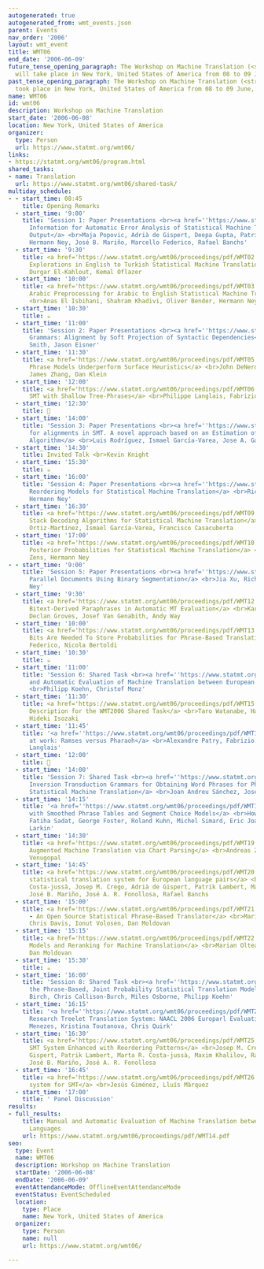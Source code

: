 ```yaml
---
autogenerated: true
autogenerated_from: wmt_events.json
parent: Events
nav_order: '2006'
layout: wmt_event
title: WMT06
end_date: '2006-06-09'
future_tense_opening_paragraph: The Workshop on Machine Translation (<strong>WMT06</strong>)
  will take place in New York, United States of America from 08 to 09 June, 2006.
past_tense_opening_paragraph: The Workshop on Machine Translation (<strong>WMT06</strong>)
  took place in New York, United States of America from 08 to 09 June, 2006.
name: WMT06
id: wmt06
description: Workshop on Machine Translation
start_date: '2006-06-08'
location: New York, United States of America
organizer:
  type: Person
  url: https://www.statmt.org/wmt06/
links:
- https://statmt.org/wmt06/program.html
shared_tasks:
- name: Translation
  url: https://www.statmt.org/wmt06/shared-task/
multiday_schedule:
- - start_time: 08:45
    title: Opening Remarks
  - start_time: '9:00'
    title: 'Session 1: Paper Presentations <br><a href=''https://www.statmt.org/wmt06/proceedings/pdf/WMT01.pdf''>Morpho-syntactic
      Information for Automatic Error Analysis of Statistical Machine Translation
      Output</a> <br>Maja Popovic, Adrià de Gispert, Deepa Gupta, Patrik Lambert,
      Hermann Ney, José B. Mariño, Marcello Federico, Rafael Banchs'
  - start_time: '9:30'
    title: <a href='https://www.statmt.org/wmt06/proceedings/pdf/WMT02.pdf'>Initial
      Explorations in English to Turkish Statistical Machine Translation</a> <br>‪İlknur
      Durgar El-Kahlout, Kemal Oflazer
  - start_time: '10:00'
    title: <a href='https://www.statmt.org/wmt06/proceedings/pdf/WMT03.pdf'>Morpho-syntactic
      Arabic Preprocessing for Arabic to English Statistical Machine Translation</a>
      <br>Anas El Isbihani, Shahram Khadivi, Oliver Bender, Hermann Ney
  - start_time: '10:30'
    title: ☕️
  - start_time: '11:00'
    title: 'Session 2: Paper Presentations <br><a href=''https://www.statmt.org/wmt06/proceedings/pdf/WMT04.pdf''>Quasi-Synchronous
      Grammars: Alignment by Soft Projection of Syntactic Dependencies</a> <br>David
      Smith, Jason Eisner'
  - start_time: '11:30'
    title: <a href='https://www.statmt.org/wmt06/proceedings/pdf/WMT05.pdf'>Why Generative
      Phrase Models Underperform Surface Heuristics</a> <br>John DeNero, Dan Gillick,
      James Zhang, Dan Klein
  - start_time: '12:00'
    title: <a href='https://www.statmt.org/wmt06/proceedings/pdf/WMT06.pdf'>Phrase-Based
      SMT with Shallow Tree-Phrases</a> <br>Philippe Langlais, Fabrizio Gotti
  - start_time: '12:30'
    title: 🍴
  - start_time: '14:00'
    title: 'Session 3: Paper Presentations <br><a href=''https://www.statmt.org/wmt06/proceedings/pdf/WMT07.pdf''>Searching
      for alignments in SMT. A novel approach based on an Estimation of Distribution
      Algorithm</a> <br>Luis Rodríguez, Ismael García-Varea, Jose A. Gámez'
  - start_time: '14:30'
    title: Invited Talk <br>Kevin Knight
  - start_time: '15:30'
    title: ☕️
  - start_time: '16:00'
    title: 'Session 4: Paper Presentations <br><a href=''https://www.statmt.org/wmt06/proceedings/pdf/WMT08.pdf''>Discriminative
      Reordering Models for Statistical Machine Translation</a> <br>Richard Zens,
      Hermann Ney'
  - start_time: '16:30'
    title: <a href='https://www.statmt.org/wmt06/proceedings/pdf/WMT09.pdf'>Generalized
      Stack Decoding Algorithms for Statistical Machine Translation</a> <br>Daniel
      Ortiz-Martínez, Ismael García-Varea, Francisco Casacuberta
  - start_time: '17:00'
    title: <a href='https://www.statmt.org/wmt06/proceedings/pdf/WMT10.pdf'>N-Gram
      Posterior Probabilities for Statistical Machine Translation</a> <br>Richard
      Zens, Hermann Ney
- - start_time: '9:00'
    title: 'Session 5: Paper Presentations <br><a href=''https://www.statmt.org/wmt06/proceedings/pdf/WMT11.pdf''>Partitioning
      Parallel Documents Using Binary Segmentation</a> <br>Jia Xu, Richard Zens, Hermann
      Ney'
  - start_time: '9:30'
    title: <a href='https://www.statmt.org/wmt06/proceedings/pdf/WMT12.pdf'>Contextual
      Bitext-Derived Paraphrases in Automatic MT Evaluation</a> <br>Karolina Owczarzak,
      Declan Groves, Josef Van Genabith, Andy Way
  - start_time: '10:00'
    title: <a href='https://www.statmt.org/wmt06/proceedings/pdf/WMT13.pdf'>How Many
      Bits Are Needed To Store Probabilities for Phrase-Based Translation?</a> <br>Marcello
      Federico, Nicola Bertoldi
  - start_time: '10:30'
    title: ☕️
  - start_time: '11:00'
    title: 'Session 6: Shared Task <br><a href=''https://www.statmt.org/wmt06/proceedings/pdf/WMT14.pdf''>Manual
      and Automatic Evaluation of Machine Translation between European Languages</a>
      <br>Philipp Koehn, Christof Monz'
  - start_time: '11:30'
    title: <a href='https://www.statmt.org/wmt06/proceedings/pdf/WMT15.pdf'>NTT System
      Description for the WMT2006 Shared Task</a> <br>Taro Watanabe, Hajime Tsukada,
      Hideki Isozaki
  - start_time: '11:45'
    title: '<a href=''https://www.statmt.org/wmt06/proceedings/pdf/WMT16.pdf''>Mood
      at work: Ramses versus Pharaoh</a> <br>Alexandre Patry, Fabrizio Gotti, Philippe
      Langlais'
  - start_time: '12:00'
    title: 🍴
  - start_time: '14:00'
    title: 'Session 7: Shared Task <br><a href=''https://www.statmt.org/wmt06/proceedings/pdf/WMT17.pdf''>Stochastic
      Inversion Transduction Grammars for Obtaining Word Phrases for Phrase-based
      Statistical Machine Translation</a> <br>Joan Andreu Sánchez, José Miguel Benedí'
  - start_time: '14:15'
    title: '<a href=''https://www.statmt.org/wmt06/proceedings/pdf/WMT18.pdf''>PORTAGE:
      with Smoothed Phrase Tables and Segment Choice Models</a> <br>Howard Johnson,
      Fatiha Sadat, George Foster, Roland Kuhn, Michel Simard, Eric Joanis, Samuel
      Larkin'
  - start_time: '14:30'
    title: <a href='https://www.statmt.org/wmt06/proceedings/pdf/WMT19.pdf'>Syntax
      Augmented Machine Translation via Chart Parsing</a> <br>Andreas Zollmann, Ashish
      Venugopal
  - start_time: '14:45'
    title: <a href='https://www.statmt.org/wmt06/proceedings/pdf/WMT20.pdf'>TALP Phrase-based
      statistical translation system for European language pairs</a> <br>Marta R.
      Costa-jussà, Josep M. Crego, Adrià de Gispert, Patrik Lambert, Maxim Khalilov,
      José B. Mariño, José A. R. Fonollosa, Rafael Banchs
  - start_time: '15:00'
    title: <a href='https://www.statmt.org/wmt06/proceedings/pdf/WMT21.pdf'>Phramer
      - An Open Source Statistical Phrase-Based Translator</a> <br>Marian Olteanu,
      Chris Davis, Ionut Volosen, Dan Moldovan
  - start_time: '15:15'
    title: <a href='https://www.statmt.org/wmt06/proceedings/pdf/WMT22.pdf'>Language
      Models and Reranking for Machine Translation</a> <br>Marian Olteanu, Pasin Suriyentrakorn,
      Dan Moldovan
  - start_time: '15:30'
    title: ☕️
  - start_time: '16:00'
    title: 'Session 8: Shared Task <br><a href=''https://www.statmt.org/wmt06/proceedings/pdf/WMT23.pdf''>Constraining
      the Phrase-Based, Joint Probability Statistical Translation Model</a> <br>Alexandra
      Birch, Chris Callison-Burch, Miles Osborne, Philipp Koehn'
  - start_time: '16:15'
    title: '<a href=''https://www.statmt.org/wmt06/proceedings/pdf/WMT24.pdf''>Microsoft
      Research Treelet Translation System: NAACL 2006 Europarl Evaluation</a> <br>Arul
      Menezes, Kristina Toutanova, Chris Quirk'
  - start_time: '16:30'
    title: <a href='https://www.statmt.org/wmt06/proceedings/pdf/WMT25.pdf'>N-gram-based
      SMT System Enhanced with Reordering Patterns</a> <br>Josep M. Crego, Adrià de
      Gispert, Patrik Lambert, Marta R. Costa-jussà, Maxim Khalilov, Rafael Banchs,
      José B. Mariño, José A. R. Fonollosa
  - start_time: '16:45'
    title: <a href='https://www.statmt.org/wmt06/proceedings/pdf/WMT26.pdf'>The LDV-COMBO
      system for SMT</a> <br>Jesús Giménez, Lluís Màrquez
  - start_time: '17:00'
    title: ' Panel Discussion'
results:
- full_results:
    title: Manual and Automatic Evaluation of Machine Translation between European
      Languages
    url: https://www.statmt.org/wmt06/proceedings/pdf/WMT14.pdf
seo:
  type: Event
  name: WMT06
  description: Workshop on Machine Translation
  startDate: '2006-06-08'
  endDate: '2006-06-09'
  eventAttendanceMode: OfflineEventAttendanceMode
  eventStatus: EventScheduled
  location:
    type: Place
    name: New York, United States of America
  organizer:
    type: Person
    name: null
    url: https://www.statmt.org/wmt06/

---
```



